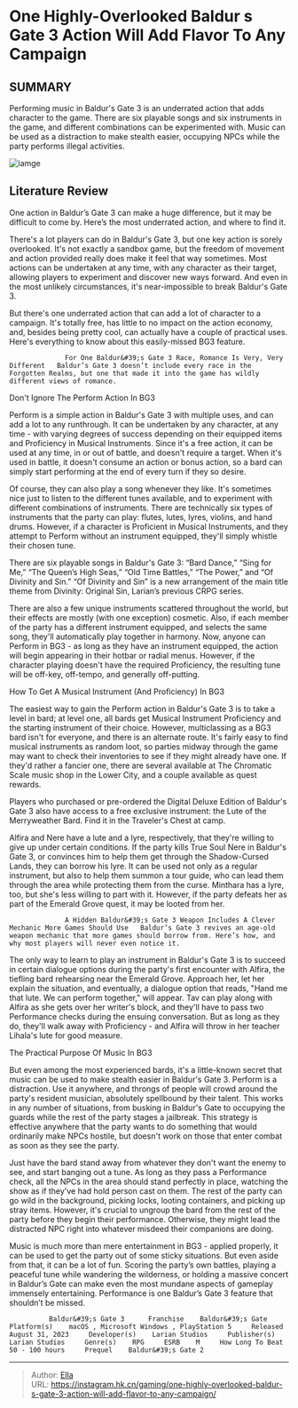 # One Highly-Overlooked Baldur s Gate 3 Action Will Add Flavor To Any Campaign


## SUMMARY 



  Performing music in Baldur&#39;s Gate 3 is an underrated action that adds character to the game.   There are six playable songs and six instruments in the game, and different combinations can be experimented with.   Music can be used as a distraction to make stealth easier, occupying NPCs while the party performs illegal activities.  

![iamge](https://static1.srcdn.com/wordpress/wp-content/uploads/2024/01/different-characters-playing-instruments-in-baldur-s-gate-3.jpg)

## Literature Review

One action in Baldur’s Gate 3 can make a huge difference, but it may be difficult to come by. Here’s the most underrated action, and where to find it.




There&#39;s a lot players can do in Baldur&#39;s Gate 3, but one key action is sorely overlooked. It&#39;s not exactly a sandbox game, but the freedom of movement and action provided really does make it feel that way sometimes. Most actions can be undertaken at any time, with any character as their target, allowing players to experiment and discover new ways forward. And even in the most unlikely circumstances, it&#39;s near-impossible to break Baldur&#39;s Gate 3.




But there&#39;s one underrated action that can add a lot of character to a campaign. It&#39;s totally free, has little to no impact on the action economy, and, besides being pretty cool, can actually have a couple of practical uses. Here&#39;s everything to know about this easily-missed BG3 feature.

                  For One Baldur&#39;s Gate 3 Race, Romance Is Very, Very Different   Baldur’s Gate 3 doesn’t include every race in the Forgotten Realms, but one that made it into the game has wildly different views of romance.   


 Don&#39;t Ignore The Perform Action In BG3 
         

Perform is a simple action in Baldur&#39;s Gate 3 with multiple uses, and can add a lot to any runthrough. It can be undertaken by any character, at any time - with varying degrees of success depending on their equipped items and Proficiency in Musical Instruments. Since it&#39;s a free action, it can be used at any time, in or out of battle, and doesn&#39;t require a target. When it&#39;s used in battle, it doesn&#39;t consume an action or bonus action, so a bard can simply start performing at the end of every turn if they so desire.




Of course, they can also play a song whenever they like. It&#39;s sometimes nice just to listen to the different tunes available, and to experiment with different combinations of instruments. There are technically six types of instruments that the party can play: flutes, lutes, lyres, violins, and hand drums. However, if a character is Proficient in Musical Instruments, and they attempt to Perform without an instrument equipped, they&#39;ll simply whistle their chosen tune.



There are six playable songs in Baldur&#39;s Gate 3: “Bard Dance,” “Sing for Me,” “The Queen’s High Seas,” “Old Time Battles,” “The Power,” and “Of Divinity and Sin.” “Of Divinity and Sin” is a new arrangement of the main title theme from Divinity: Original Sin, Larian’s previous CRPG series.




There are also a few unique instruments scattered throughout the world, but their effects are mostly (with one exception) cosmetic. Also, if each member of the party has a different instrument equipped, and selects the same song, they&#39;ll automatically play together in harmony. Now, anyone can Perform in BG3 - as long as they have an instrument equipped, the action will begin appearing in their hotbar or radial menus. However, if the character playing doesn&#39;t have the required Proficiency, the resulting tune will be off-key, off-tempo, and generally off-putting.






 How To Get A Musical Instrument (And Proficiency) In BG3 
          

The easiest way to gain the Perform action in Baldur&#39;s Gate 3 is to take a level in bard; at level one, all bards get Musical Instrument Proficiency and the starting instrument of their choice. However, multiclassing as a BG3 bard isn&#39;t for everyone, and there is an alternate route. It&#39;s fairly easy to find musical instruments as random loot, so parties midway through the game may want to check their inventories to see if they might already have one. If they&#39;d rather a fancier one, there are several available at The Chromatic Scale music shop in the Lower City, and a couple available as quest rewards.



Players who purchased or pre-ordered the Digital Deluxe Edition of Baldur&#39;s Gate 3 also have access to a free exclusive instrument: the Lute of the Merryweather Bard. Find it in the Traveler&#39;s Chest at camp.







Alfira and Nere have a lute and a lyre, respectively, that they&#39;re willing to give up under certain conditions. If the party kills True Soul Nere in Baldur&#39;s Gate 3, or convinces him to help them get through the Shadow-Cursed Lands, they can borrow his lyre. It can be used not only as a regular instrument, but also to help them summon a tour guide, who can lead them through the area while protecting them from the curse. Minthara has a lyre, too, but she&#39;s less willing to part with it. However, if the party defeats her as part of the Emerald Grove quest, it may be looted from her.

                  A Hidden Baldur&#39;s Gate 3 Weapon Includes A Clever Mechanic More Games Should Use   Baldur’s Gate 3 revives an age-old weapon mechanic that more games should borrow from. Here’s how, and why most players will never even notice it.   

The only way to learn to play an instrument in Baldur&#39;s Gate 3 is to succeed in certain dialogue options during the party&#39;s first encounter with Alfira, the tiefling bard rehearsing near the Emerald Grove. Approach her, let her explain the situation, and eventually, a dialogue option that reads, &#34;Hand me that lute. We can perform together,&#34; will appear. Tav can play along with Alfira as she gets over her writer&#39;s block, and they&#39;ll have to pass two Performance checks during the ensuing conversation. But as long as they do, they&#39;ll walk away with Proficiency - and Alfira will throw in her teacher Lihala&#39;s lute for good measure.






 The Practical Purpose Of Music In BG3 
          

But even among the most experienced bards, it&#39;s a little-known secret that music can be used to make stealth easier in Baldur&#39;s Gate 3. Perform is a distraction. Use it anywhere, and throngs of people will crowd around the party&#39;s resident musician, absolutely spellbound by their talent. This works in any number of situations, from busking in Baldur&#39;s Gate to occupying the guards while the rest of the party stages a jailbreak. This strategy is effective anywhere that the party wants to do something that would ordinarily make NPCs hostile, but doesn&#39;t work on those that enter combat as soon as they see the party.

Just have the bard stand away from whatever they don&#39;t want the enemy to see, and start banging out a tune. As long as they pass a Performance check, all the NPCs in the area should stand perfectly in place, watching the show as if they&#39;ve had hold person cast on them. The rest of the party can go wild in the background, picking locks, looting containers, and picking up stray items. However, it&#39;s crucial to ungroup the bard from the rest of the party before they begin their performance. Otherwise, they might lead the distracted NPC right into whatever misdeed their companions are doing.




Music is much more than mere entertainment in BG3 - applied properly, it can be used to get the party out of some sticky situations. But even aside from that, it can be a lot of fun. Scoring the party’s own battles, playing a peaceful tune while wandering the wilderness, or holding a massive concert in Baldur’s Gate can make even the most mundane aspects of gameplay immensely entertaining. Performance is one Baldur’s Gate 3 feature that shouldn’t be missed.

              Baldur&#39;s Gate 3      Franchise    Baldur&#39;s Gate     Platform(s)    macOS , Microsoft Windows , PlayStation 5     Released    August 31, 2023     Developer(s)    Larian Studios     Publisher(s)    Larian Studios     Genre(s)    RPG     ESRB    M     How Long To Beat    50 - 100 hours     Prequel    Baldur&#39;s Gate 2      


---

> Author: [Ella](https://instagram.hk.cn/)  
> URL: https://instagram.hk.cn/gaming/one-highly-overlooked-baldur-s-gate-3-action-will-add-flavor-to-any-campaign/  


